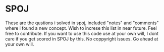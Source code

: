 # SPOJ
These are the qustions i solved in spoj, included "notes" and "comments" where i found a new concept.
Wish to increse this list in near future. Feel free to contribute.
If you want to use this code use at your own will, I dont care if you get scored in SPOJ by this.
No coppyright issues. Go ahead at your own will.
